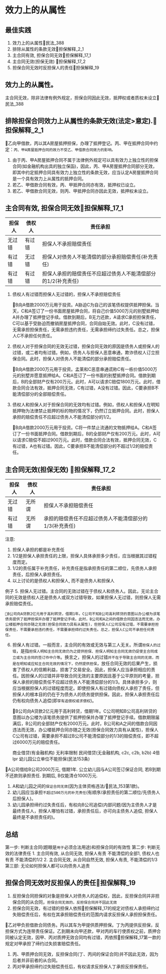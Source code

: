 # 效力上的从属性

## 最佳实践

1. 效力上的从属性🚪民法_388
2. 排除从属性的条款无效🚪担保解释_2_1
3. 主合同有效, 担保合同无效🚪担保解释_17_1
4. 主合同无效(担保无效) 🚪担保解释_17_2
5. 担保合同无效时反担保人的责任🚪担保解释_19

## 效力上的从属性。

主合同无效，除非法律有例外规定，担保合同因此无效，抵押权或者质权未设立🚪民法_388

## 排除担保合同效力上从属性的条款无效(法定>意定).🚪担保解释_2_1

🍐乙向甲借款，丙以其A房屋抵押担保，办理了抵押登记。丙、甲在抵押合同中约定：`丙、甲A房屋抵押合同的效力不受乙、甲借款合同效力的影响。`
1. 由于丙、甲A房屋抵押合同不属于法律例外规定可以具有效力上独立性的担保合同(如金融机构出具的独立保函)，因此，丙、甲A房屋抵押合同部分无效，即其中约定抵押合同具有效力上独立性的条款无效，应当认定A房屋抵押合同是一个具有效力上从属性的抵押合同。
2. 若乙、甲借款合同有效，丙、甲抵押合同亦有效，抵押权已设立。
3. 若乙、甲借款合同无效，则丙、甲抵押合同亦因此无效，抵押权未设立。

## 主合同有效, 担保合同无效🚪担保解释_17_1

担保人|债权人|责任承担
--|--|--
无过错|有过错|担保人不承担赔偿责任
有过错|无过错|担保人对债务人不能清偿的部分承担赔偿贵任(补充责任)
有过错|有过错|担保人承担的赔偿责任不应超过债务人不能清偿部分的1/2(补充责任)

1. 债权人有过错而担保人无过错的，担保人不承担赔偿责任

    🍐B向A借款2000万元用于投资。A胁迫C为自己的该笔债权提供抵押担保。当天，C和A签订了一份书面房屋抵押合同，将自己价值5000万元的别墅抵押给A并办理了抵押登记手续。借款到期后，B无力还款，A请求C承担担保责任，C可以基于受胁迫而撤销房屋抵押合同，合同自始无效。此时，C没有过错，无需承担担保责任，无需承担违约责任，无需承担缔约过失责任。总之，担保人C不承担任何责任。

2. 债权人对于担保合同的无效无过错，担保合同无效的原因是债务人或担保人的过错，或二者均有过错。例如，债务人与担保人恶意串通，欺诈债权人订立担保合同。此时，担保人对债务人不能清偿的部分承担赔偿责任。

    🍐B向A借款2000万元用于投资。孟莱和C恶意串通谎称C有一栋价值5000万元的别墅并愿意抵押给A。C和A签订了一份书面的别墅抵押合同。借款到期后，B的全部财产仅有200万元。此时，A可以请求C赔偿1800万元。此时，借款合同合法有效，抵押合同无效，C有过错，A没有过错。因此，C要承担B不能清偿部分的全部赔偿责任。

3. 债权人和担保人对于担保合同的无效均有过错。例如，债权人和担保人在明知抵押物为法律禁止抵押的标的物的情况下，仍然订立抵押合同。此时，担保人承担的赔偿责任不应超过债务人不能清偿部分的1/2。

    🍐B向A借款2000万元用于投资。C将一件禁止流通的文物抵押给A。C和A签订了一份书面抵押合同。借款到期后，B的全部财产仅有200万元。此时，A可以请求C赔偿不超过900万元。此时，借款合同合法有效，抵押合同无效，C有过错，A也有过错。因此，C要承担B不能清偿部分的不超过1/2的赔偿责任。


## 主合同无效(担保无效) 🚪担保解释_17_2

担保人|债权人|责任承担
--|--|--
无过错|无所谓|担保人不承担赔偿责任
有过错|无所谓|承担的赔偿责任不应超过债务人不能清偿部分的1/3(补充责任)

注意: 
1. 担保人承担的都是补充责任
2. 1/2是担保人承担责任的上限，担保人具体承担多少责任，应当根据其过错程度而定。
3. 1/2的责任属于补充责任，补充责任是指承担责任的第二顺位，先债务人承担责任，后担保人承担责任。
4. 以上讨论的是债权人和担保人, 而不是债务人和担保人


例子
5. 担保人无过错。主合同的无效过错在于债权人和债务人。因此，无论主合同的无效是债权人还是债务人或双方过错导致，如果担保人无过错，则担保人无需承担赔偿责任。

    🍐B公司向A贷款2亿元用于高利转贷，借期1年。C公司不知B公司高利转贷的意图以办公楼为该笔债务提供了抵押担保并办理了抵押登记手续。此时，B公司和A之间的借款合同因违法而无效，办公楼抵押合同亦随之无效(担保合同效力具有从属性)，但担保人C公司没有过错，不需要承担担保责任，不需要承担违约责任，不需要承担缔约过失责任。总之，担保人C公司不承担任何责任。

6. 担保人有过错。一般而言，主合同的有效或无效与第三人无关。所谓`担保人的过错`，是指`担保人明知主合同无效仍为之提供担保、担保人明知主合同无效仍促使主合同成立或为主合同的签订作中介等`。换言之，担保人的过错`并不在于导致主合同的无效，而是在明知或应知主合同无效的情况下，仍然提供担保`，放任合同无效的后果产生，损害了债权人的信赖利益，损害了交易安全。因此，担保人应当承担相应的责任。因担保人的过错并非导致合同无效的主要原因且基于公平原则的考量，担保人承担的赔偿责任不应超过债务人不能清偿部分的1/3。具体承担多少，则应当根据担保人的过错程度而定。即使担保人有过错向债权人承担了责任，但担保人的根本目的仍在于为债务人的债务提供担保。因此，担保人承担责任后仍有权向债务人追偿(即`享有追偿权或求偿权`)。

    🍐B公司向A贷款2亿元用于高利转贷，借期1年。C公司明知B公司高利转贷的意图以办公楼为该笔债务提供了抵押担保并办理了抵押登记手续。借款期限届满后，B公司的全部财产仅有2000万元。此时，B公司和A之间的借款合同因违法而无效，办公楼抵押合同亦随之无效(担保合同效力具有从属性)，担保人C公司有过错，需要承担不超过B公司不能清偿部分的1/3的赔偿责任，即不超过6000万元的赔偿责任。

    商业借贷(有金融机构) 无利率限制
    民间借贷(无金融机构, c2c, c2b, b2b) 4倍lpr
    幼儿园公立单位不能担保(民法153条)

🍐A公司借给B公司2000万元, 借期1年. 公立幼儿园与A公司签订保证合同, 若B到期不还款则承担责任. 到期后, B仅能清仓1000万元.

1. A和幼儿园之间的`保证合同无效`(因为主体资格违法/🚪民法_153第1款)。
2. 幼儿园应当承担`不超过500万元的补充责任`(有顺序/承担责任的第二顺位/先债务人后担保人)。
3. 幼儿园承担缔约过失责任后，有权向B公司追偿(内部问题/因为主债务人才是最终责任人，担保人哪怕有过错，承担责任后，亦可向主债务人追偿, 担保人最终是不承担责任的)。
## 总结
第一步: 判断主合同(题眼是`用于`必须合法用途)和担保合同的有效性
第二步: 判断无效的法律责任
    1. 主合同有效, 从合同无效, 担保人有责 不能清偿的全部1, 债权人也有责 不能清偿的1/2
    2. 主合同无效, 从合同自然无效, 担保人有责, 不能清偿的1/3
第三部: 无论如何担保人都可以向债务人追责 


## 担保合同无效时反担保人的责任🚪担保解释_19

1. 反担保合同担保的对象是担保人对债务人的追偿权，因此，反担保合同并非担保合同的从合同，`担保合同无效的，反担保合同并不因此无效`
2. 担保合同无效，有过错的担保人依照🚪担保解释_17的规定对债权人承担缔约过失赔偿责任后，有权在其承担赔偿责任的范围内请求反担保人承担担保责任。





🍐乙对甲负担借款合同债务。丙以其车为甲提供质押担保。丁为丙提供反担保，反担保方式为连带责任保证。乙到期未向甲还款，甲对丙的车行使质权之前，质押合同被认定无效，因甲、丙对质押无效合同均有过错，丙依照🚪担保解释_17第一款的规定对甲承担了缔约过失损害赔偿责任。
1. 丙、甲质押合同无效，反担保合同(丁、丙间的保证合同)并不因此无效，因为后者并非前者的从合同。
2. 丙对甲承担缔约过失赔偿责任后，有权请求反担保人丁承担反担保责任。




